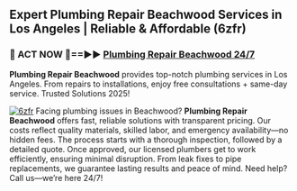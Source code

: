 ## Expert Plumbing Repair Beachwood Services in Los Angeles | Reliable & Affordable (6zfr)  

<h3>🚿 ACT NOW 🌟==►► <a href="https://tinyurl.com/2ne6vx2x" rel="nofollow">Plumbing Repair Beachwood 24/7</a></h3>

**Plumbing Repair Beachwood** provides top-notch plumbing services in Los Angeles. From repairs to installations, enjoy free consultations + same-day service. Trusted Solutions 2025!

[![6zfr](https://i.imgur.com/4PFF4AK.jpeg)](https://tinyurl.com/2ne6vx2x)
Facing plumbing issues in Beachwood? **Plumbing Repair Beachwood** offers fast, reliable solutions with transparent pricing. Our costs reflect quality materials, skilled labor, and emergency availability—no hidden fees. The process starts with a thorough inspection, followed by a detailed quote. Once approved, our licensed plumbers get to work efficiently, ensuring minimal disruption. From leak fixes to pipe replacements, we guarantee lasting results and peace of mind. Need help? Call us—we’re here 24/7!